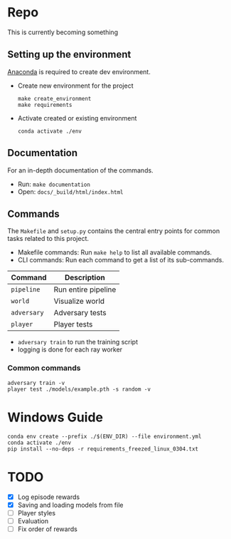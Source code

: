 # Repo

This is currently becoming something

## Setting up the environment

[Anaconda](https://www.anaconda.com/) is required to create dev environment.

- Create new environment for the project

  ```
  make create_environment
  make requirements
  ```

- Activate created or existing environment

  ```
  conda activate ./env
  ```

## Documentation

For an in-depth documentation of the commands.

- Run: `make documentation`
- Open: `docs/_build/html/index.html`

## Commands

The `Makefile` and `setup.py` contains the central entry points for common tasks related to this project.

- Makefile commands: Run `make help` to list all available commands.
- CLI commands: Run each command to get a list of its sub-commands.

| Command      | Description         |
| ------------ | ------------------- |
| `pipeline`   | Run entire pipeline |
| `world`      | Visualize world     |
| `adversary`  | Adversary tests     |
| `player`     | Player tests        |

- `adversary train` to run the training script
-  logging is done for each ray worker

### Common commands

```
adversary train -v
player test ./models/example.pth -s random -v
```

# Windows Guide

```
conda env create --prefix ./$(ENV_DIR) --file environment.yml
conda activate ./env
pip install --no-deps -r requirements_freezed_linux_0304.txt
```

# TODO

- [x] Log episode rewards
- [x] Saving and loading models from file
- [ ] Player styles
- [ ] Evaluation
- [ ] Fix order of rewards
